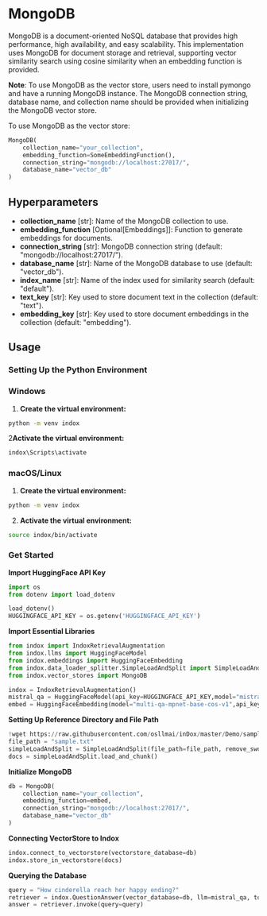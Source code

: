 # MongoDB
MongoDB is a document-oriented NoSQL database that provides high performance, high availability, and easy scalability. This implementation uses MongoDB for document storage and retrieval, supporting vector similarity search using cosine similarity when an embedding function is provided.

**Note**: To use MongoDB as the vector store, users need to install pymongo and have a running MongoDB instance. The MongoDB connection string, database name, and collection name should be provided when initializing the MongoDB vector store.

To use MongoDB as the vector store:

```python
MongoDB(
    collection_name="your_collection",
    embedding_function=SomeEmbeddingFunction(),
    connection_string="mongodb://localhost:27017/",
    database_name="vector_db"
)
```
## Hyperparameters
- **collection_name** [str]: Name of the MongoDB collection to use.
- **embedding_function** [Optional[Embeddings]]: Function to generate embeddings for documents.
- **connection_string** [str]: MongoDB connection string (default: "mongodb://localhost:27017/").
- **database_name** [str]: Name of the MongoDB database to use (default: "vector_db").
- **index_name** [str]: Name of the index used for similarity search (default: "default").
- **text_key** [str]: Key used to store document text in the collection (default: "text").
- **embedding_key** [str]: Key used to store document embeddings in the collection (default: "embedding").

## Usage
### Setting Up the Python Environment
### Windows

1. **Create the virtual environment:**
```bash
python -m venv indox
```
2**Activate the virtual environment:**
```bash
indox\Scripts\activate
```
### macOS/Linux
1. **Create the virtual environment:**
```bash
python -m venv indox
```
2. **Activate the virtual environment:**
```bash
source indox/bin/activate
```
### Get Started
**Import HuggingFace API Key**
```python
import os
from dotenv import load_dotenv

load_dotenv()
HUGGINGFACE_API_KEY = os.getenv('HUGGINGFACE_API_KEY')
```
**Import Essential Libraries**
```python
from indox import IndoxRetrievalAugmentation
from indox.llms import HuggingFaceModel
from indox.embeddings import HuggingFaceEmbedding
from indox.data_loader_splitter.SimpleLoadAndSplit import SimpleLoadAndSplit
from indox.vector_stores import MongoDB

indox = IndoxRetrievalAugmentation()
mistral_qa = HuggingFaceModel(api_key=HUGGINGFACE_API_KEY,model="mistralai/Mistral-7B-Instruct-v0.2")
embed = HuggingFaceEmbedding(model="multi-qa-mpnet-base-cos-v1",api_key=HUGGINGFACE_API_KEY)
```
**Setting Up Reference Directory and File Path**
```python
!wget https://raw.githubusercontent.com/osllmai/inDox/master/Demo/sample.txt
file_path = "sample.txt"
simpleLoadAndSplit = SimpleLoadAndSplit(file_path=file_path, remove_sword=False, max_chunk_size=200)
docs = simpleLoadAndSplit.load_and_chunk()
```
**Initialize MongoDB**
```python
db = MongoDB(
    collection_name="your_collection",
    embedding_function=embed,
    connection_string="mongodb://localhost:27017/",
    database_name="vector_db"
)
```
**Connecting VectorStore to Indox**
```python
indox.connect_to_vectorstore(vectorstore_database=db)
indox.store_in_vectorstore(docs)
```
**Querying the Database**
```python
query = "How cinderella reach her happy ending?"
retriever = indox.QuestionAnswer(vector_database=db, llm=mistral_qa, top_k=5, document_relevancy_filter=True)
answer = retriever.invoke(query=query)
```
